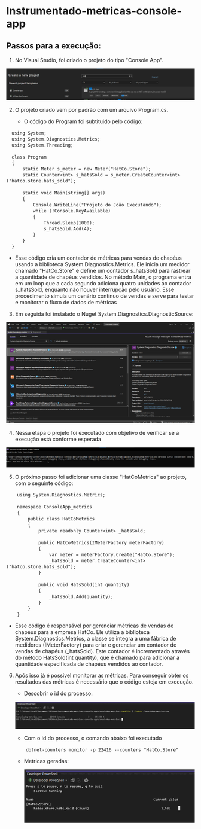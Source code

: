 # Instrumentado-metricas-console-app

## Passos para a execução:

1. No Visual Studio, foi criado o projeto do tipo "Console App".
   
![tipo_projeto](/Assets/tipo_projeto.png)

2. O projeto criado vem por padrão com um arquivo Program.cs.

   * O código do Program foi subtituido pelo código:
  
  ```
    using System;
    using System.Diagnostics.Metrics;
    using System.Threading;

    class Program
    {
        static Meter s_meter = new Meter("HatCo.Store");
        static Counter<int> s_hatsSold = s_meter.CreateCounter<int>("hatco.store.hats_sold");

        static void Main(string[] args)
        {
            Console.WriteLine("Projeto do João Executando");
            while (!Console.KeyAvailable)
            {
                Thread.Sleep(1000);
                s_hatsSold.Add(4);
            }
        }
    }
  
  ```

   * Esse código cria um contador de métricas para vendas de chapéus usando a biblioteca System.Diagnostics.Metrics. Ele inicia um medidor chamado "HatCo.Store" e define um contador s_hatsSold para rastrear a quantidade de chapéus vendidos. No método Main, o programa entra em um loop que a cada segundo adiciona quatro unidades ao contador s_hatsSold, enquanto não houver interrupção pelo usuário. Esse procedimento simula um cenário contínuo de vendas e serve para testar e monitorar o fluxo de dados de métricas

3. Em seguida foi instalado o Nuget System.Diagnostics.DiagnosticSource:

  ![tipo_projeto](/Assets/nuget_DiagnosticSource.png)

4. Nessa etapa o projeto foi executado com objetivo de verificar se a execução está conforme esperada

  ![tipo_projeto](/Assets/projeto_executando.png)


5. O próximo passo foi adicionar uma classe "HatCoMetrics" ao projeto, com o seguinte código:

```
    using System.Diagnostics.Metrics;

    namespace ConsoleApp_metrics
    {
        public class HatCoMetrics
        {
            private readonly Counter<int> _hatsSold;

            public HatCoMetrics(IMeterFactory meterFactory)
            {
                var meter = meterFactory.Create("HatCo.Store");
                _hatsSold = meter.CreateCounter<int>("hatco.store.hats_sold");
            }

            public void HatsSold(int quantity)
            {
                _hatsSold.Add(quantity);
            }
        }
    }
```

  * Esse código é responsável por gerenciar métricas de vendas de chapéus para a empresa HatCo. Ele utiliza a biblioteca System.Diagnostics.Metrics, a classe se integra a uma fábrica de medidores (IMeterFactory) para criar e gerenciar um contador de vendas de chapéus (_hatsSold). Este contador é incrementado através do método HatsSold(int quantity), que é chamado para adicionar a quantidade especificada de chapéus vendidos ao contador. 


6. Após isso já é possivel monitorar as métricas. Para conseguir obter os resultados das métricas é necessário que o código esteja em execução.

   * Descobrir o id do processo:

    ![id_processo](/Assets/id_processo.png)

    * Com o id do processo, o comando abaixo foi executado
  
    
    ```
        dotnet-counters monitor -p 22416 --counters "HatCo.Store"
    ```

    * Metricas geradas:
  
      ![metrica_01](/Assets/metricas_geradas.png)
